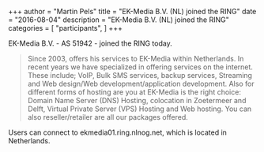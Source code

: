 +++
author = "Martin Pels"
title = "EK-Media B.V. (NL) joined the RING"
date = "2016-08-04"
description = "EK-Media B.V. (NL) joined the RING"
categories = [
    "participants",
]
+++

EK-Media B.V. - AS 51942 - joined the RING today.

> Since 2003, offers his services to EK-Media within Netherlands. In recent years we have specialized in offering services on the internet. These include; VoIP, Bulk SMS services, backup services, Streaming and Web design/Web development/application development. Also for different forms of hosting are you at EK-Media is the right choice: Domain Name Server (DNS) Hosting, colocation in Zoetermeer and Delft, Virtual Private Server (VPS) Hosting and Web hosting. You can also reseller/retailer are all our packages offered.

Users can connect to ekmedia01.ring.nlnog.net, which is located in Netherlands.

